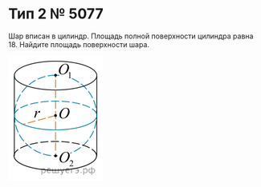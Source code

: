 # Тип 2 № 5077

Шар вписан в цилиндр. Площадь полной поверхности цилиндра равна 18. 
Найдите площадь поверхности шара.

![](preview.svg)